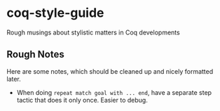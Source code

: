 # coq-style-guide
Rough musings about stylistic matters in Coq developments

## Rough Notes

Here are some notes, which should be cleaned up and nicely formatted later.

- When doing `repeat match goal with ... end`, have a separate step tactic that
  does it only once.  Easier to debug.
